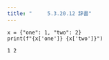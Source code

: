 ```yaml
---
title: "　　　5.3.20.12 辞書"
---
```


```python:サンプルコード
x = {"one": 1, "two": 2}
print(f"{x['one']} {x['two']}")
```

```text:実行結果
1 2
```